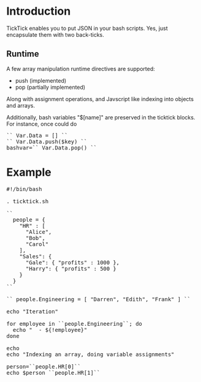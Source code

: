 # Introduction

TickTick enables you to put JSON in your bash scripts.  Yes, just encapsulate them with two back-ticks.

## Runtime
A few array manipulation runtime directives are supported:

 * push (implemented)
 * pop (partially implemented)

Along with assignment operations, and Javscript like indexing into objects and arrays.

Additionally, bash variables "$[name]" are preserved in the ticktick blocks.  For instance, once could do

<pre>
`` Var.Data = [] ``
`` Var.Data.push($key) ``
bashvar=`` Var.Data.pop() ``
</pre>

# Example

<pre>
#!/bin/bash

. ticktick.sh

``
  people = {
    "HR" : [
      "Alice",
      "Bob",
      "Carol"
    ],
    "Sales": {
      "Gale": { "profits" : 1000 },
      "Harry": { "profits" : 500 }
    }
  }
``

`` people.Engineering = [ "Darren", "Edith", "Frank" ] ``

echo "Iteration"

for employee in ``people.Engineering``; do
  echo "  - ${!employee}"
done

echo
echo "Indexing an array, doing variable assignments"

person=``people.HR[0]``
echo $person ``people.HR[1]``
</pre>
